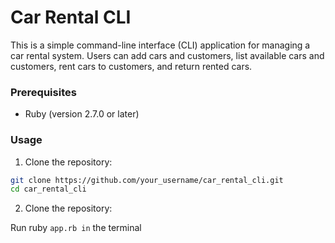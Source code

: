 # Car Rental CLI

This is a simple command-line interface (CLI) application for managing a car rental system. Users can add cars and customers, list available cars and customers, rent cars to customers, and return rented cars.

### Prerequisites

- Ruby (version 2.7.0 or later)

### Usage

1. Clone the repository:

  ```bash
  git clone https://github.com/your_username/car_rental_cli.git
  cd car_rental_cli
```

2. Clone the repository:

Run ruby ```app.rb in``` the terminal
